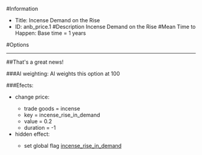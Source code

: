 #Information
 - Title: Incense Demand on the Rise
 - ID: anb_price.1
#Description
Incense Demand on the Rise
#Mean Time to Happen:
Base time = 1 years

#Options

___
##That's a great news!

###AI weighting:
AI weights this option at 100


###Efects:<ul><li>change price:</li><ul><li>trade goods = incense</li><li>key = incense_rise_in_demand</li><li>value = 0.2</li><li>duration = -1</li></ul><li>hidden effect:</li><ul><li>set global flag [incense_rise_in_demand](../flags/incense_rise_in_demand.md)</li></ul></ul>
